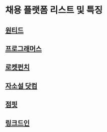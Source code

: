 # 채용 플랫폼 리스트 및 특징

## [원티드](https://www.wanted.co.kr/)

## [프로그래머스](https://programmers.co.kr/)

## [로켓펀치](https://www.rocketpunch.com/)

## [자소설 닷컴](https://jasoseol.com/)

## [점핏](https://www.jumpit.co.kr/)

## [링크드인](https://www.linkedin.com/)
